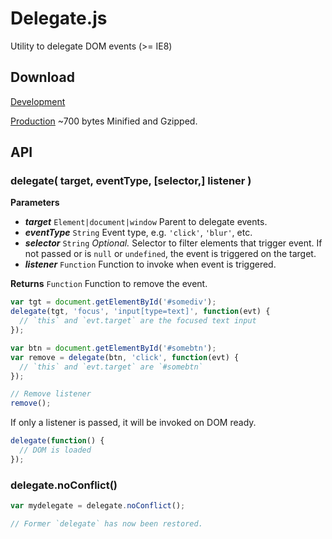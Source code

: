 Delegate.js
===========

Utility to delegate DOM events (>= IE8)


Download
--------
[Development](https://raw.github.com/corymartin/delegate.js/0.2.5/dist/delegate.js)

[Production](https://raw.github.com/corymartin/delegate.js/0.2.5/dist/delegate.min.js)
~700 bytes Minified and Gzipped.


API
---

### delegate( target, eventType, [selector,] listener )

__Parameters__

- __*target*__ `Element|document|window` Parent to delegate events.
- __*eventType*__ `String` Event type, e.g. `'click'`, `'blur'`, etc.
- __*selector*__ `String` *Optional.* Selector to filter elements that trigger event.
  If not passed or is `null` or `undefined`, the event is triggered on the target.
- __*listener*__ `Function` Function to invoke when event is triggered.

__Returns__
`Function` Function to remove the event.

```js
var tgt = document.getElementById('#somediv');
delegate(tgt, 'focus', 'input[type=text]', function(evt) {
  // `this` and `evt.target` are the focused text input
});
```

```js
var btn = document.getElementById('#somebtn');
var remove = delegate(btn, 'click', function(evt) {
  // `this` and `evt.target` are `#somebtn`
});

// Remove listener
remove();
```

If only a listener is passed, it will be invoked on DOM ready.

```js
delegate(function() {
  // DOM is loaded
});
```


<a name="noConflict"></a>
### delegate.noConflict()

```js
var mydelegate = delegate.noConflict();

// Former `delegate` has now been restored.
```


